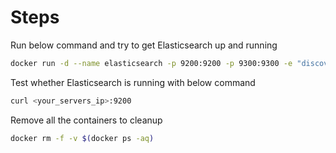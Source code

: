 # Steps

Run below command and try to get Elasticsearch up and running

```bash
docker run -d --name elasticsearch -p 9200:9200 -p 9300:9300 -e "discovery.type=single-node" docker.elastic.co/elasticsearch/elasticsearch:7.4.1
```

Test whether Elasticsearch is running with below command

```bash
curl <your_servers_ip>:9200
```

Remove all the containers to cleanup

```bash
docker rm -f -v $(docker ps -aq)
```
